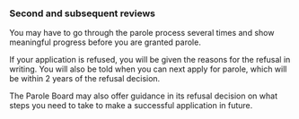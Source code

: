 ###  **Second and subsequent reviews**

You may have to go through the parole process several times and show
meaningful progress before you are granted parole.

If your application is refused, you will be given the reasons for the refusal
in writing. You will also be told when you can next apply for parole, which
will be within 2 years of the refusal decision.

The Parole Board may also offer guidance in its refusal decision on what steps
you need to take to make a successful application in future.
